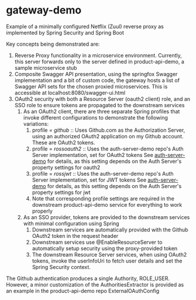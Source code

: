 # gateway-demo

Example of a minimally configured Netflix (Zuul) reverse proxy as implemented by Spring Security and Spring Boot

Key concepts being demonstrated are:

1. Reverse Proxy functionality in a microservice environment.  Currently, this server forwards only to the server
   defined in product-api-demo, a sample microservice stub
2. Composite Swagger API presentation, using the springfox Swagger implementation and a bit of custom code, the
   gateway hosts a list of Swagger API sets for the chosen proxied microservices.  This is accessible at
   localhost:8080/swagger-ui.html
3. OAuth2 security with both a Resource Server (oauth2 client) role, and an SSO role to ensure tokens are propagated to the
   downstream services
   1. As an OAuth2 client, there are three separate Spring profiles that invoke different configurations
      to demonstrate the following variations:
      1. profile = *github* :: Uses Github.com as the Authorization Server, using an authorized
         OAuth2 application on my Github account.  These are OAuth2 tokens.
      2. profile = *rossoauth2* :: Uses the auth-server-demo repo's Auth Server implementation, set for OAuth2 tokens
         See [auth-server-demo](https://github.com/danalms/auth-server-demo/blob/master/README.md) for details, as this 
         setting depends on the Auth Server's property settings for oauth2
      3. profile = *rossjwt* :: Uses the auth-server-demo repo's Auth Server implementation, set for JWT tokens
         See [auth-server-demo](https://github.com/danalms/auth-server-demo/blob/master/README.md) for details, as this 
         setting depends on the Auth Server's property settings for jwt
      4. Note that corresponding profile settings are required in the downstream product-api-demo service for
         everything to work properly
   2. As an SSO provider, tokens are provided to the downstream services with minimal configuration using Spring
      1. Downstream services are automatically provided with the Github OAuth2 token in the request header
      2. Downstream services use @EnableResourceServer to automatically setup security using the proxy-provided token
      3. The downstream Resource Server services, when using OAuth2 tokens, invoke the userInfoUri to fetch user
         details and set the Spring Security context.

The Github authentication produces a single Authority, ROLE_USER.
However, a minor customization of the AuthoritiesExtractor is provided as an example in the product-api-demo repo
ExternalOAuthConfig


